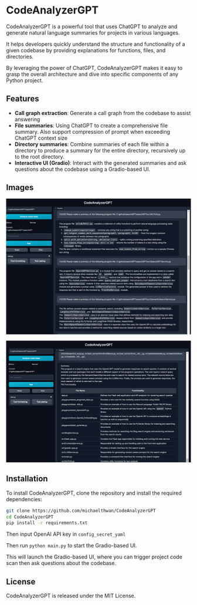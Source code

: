 # CodeAnalyzerGPT

CodeAnalyzerGPT is a powerful tool that uses ChatGPT to analyze and generate natural language summaries for projects in
various languages.

It helps developers quickly understand the structure and functionality of a given codebase
by providing explanations for functions, files, and directories.

By leveraging the power of ChatGPT, CodeAnalyzerGPT makes it easy to grasp the overall architecture and dive into
specific components of any Python project.

## Features

- **Call graph extraction**: Generate a call graph from the codebase to assist answering
- **File summaries**: Using ChatGPT to create a comprehensive file summary. Also support compression of prompt when
  exceeding ChatGPT context size
- **Directory summaries**: Combine summaries of each file within a directory to produce a summary for the entire
  directory, recursively up to the root directory.
- **Interactive UI (Gradio)**: Interact with the generated summaries and ask questions about the codebase using a
  Gradio-based UI.

## Images

![img1](./img/codeanalyzergpt_1.png)

![img2](./img/codeanalyzergpt_2.png)

## Installation

To install CodeAnalyzerGPT, clone the repository and install the required dependencies:

```bash
git clone https://github.com/michaelthwan/CodeAnalyzerGPT
cd CodeAnalyzerGPT
pip install -r requirements.txt
```

Then input OpenAI API key in `config_secret_yaml`

Then run `python main.py` to start the Gradio-based UI.

This will launch the Gradio-based UI, where you can trigger project code scan then ask questions about the codebase.

## License

CodeAnalyzerGPT is released under the MIT License.

